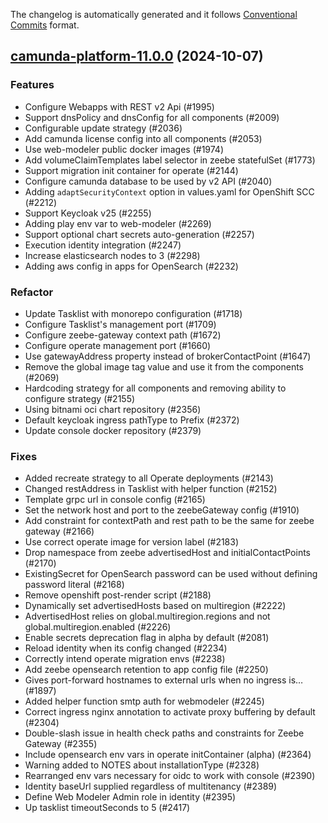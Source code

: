 The changelog is automatically generated and it follows [Conventional Commits](https://www.conventionalcommits.org/en/v1.0.0/) format.

## [camunda-platform-11.0.0](https://github.com/camunda/camunda-platform-helm/releases/tag/camunda-platform-11.0.0) (2024-10-07)

### Features

- Configure Webapps with REST v2 Api (#1995)
- Support dnsPolicy and dnsConfig for all components (#2009)
- Configurable update strategy (#2036)
- Add camunda license config into all components (#2053)
- Use web-modeler public docker images (#1974)
- Add volumeClaimTemplates label selector in zeebe statefulSet (#1773)
- Support migration init container for operate (#2144)
- Configure camunda database to be used by v2 API (#2040)
- Adding `adaptSecurityContext` option in values.yaml for OpenShift SCC (#2212)
- Support Keycloak v25 (#2255)
- Adding play env var to web-modeler (#2269)
- Support optional chart secrets auto-generation (#2257)
- Execution identity integration (#2247)
- Increase elasticsearch nodes to 3 (#2298)
- Adding aws config in apps for OpenSearch (#2232)

### Refactor

- Update Tasklist with monorepo configuration (#1718)
- Configure Tasklist's management port (#1709)
- Configure zeebe-gateway context path (#1672)
- Configure operate management port (#1660)
- Use gatewayAddress property instead of brokerContactPoint (#1647)
- Remove the global image tag value and use it from the components (#2069)
- Hardcoding strategy for all components and removing ability to configure strategy (#2155)
- Using bitnami oci chart repository (#2356)
- Default keycloak ingress pathType to Prefix (#2372)
- Update console docker repository (#2379)

### Fixes

- Added recreate strategy to all Operate deployments (#2143)
- Changed restAddress in Tasklist with helper function (#2152)
- Template grpc url in console config (#2165)
- Set the network host and port to the zeebeGateway config (#1910)
- Add constraint for contextPath and rest path to be the same for zeebe gateway (#2166)
- Use correct operate image for version label (#2183)
- Drop namespace from zeebe advertisedHost and initialContactPoints (#2170)
- ExistingSecret for OpenSearch password can be used without defining password literal (#2168)
- Remove openshift post-render script (#2188)
- Dynamically set advertisedHosts based on multiregion (#2222)
- AdvertisedHost relies on global.multiregion.regions and not global.multiregion.enabled (#2226)
- Enable secrets deprecation flag in alpha by default (#2081)
- Reload identity when its config changed (#2234)
- Correctly intend operate migration envs (#2238)
- Add zeebe opensearch retention to app config file (#2250)
- Gives port-forward hostnames to external urls when no ingress is… (#1897)
- Added helper function smtp auth for webmodeler (#2245)
- Correct ingress nginx annotation to activate proxy buffering by default (#2304)
- Double-slash issue in health check paths and constraints for Zeebe Gateway (#2355)
- Include opensearch env vars in operate initContainer (alpha) (#2364)
- Warning added to NOTES about installationType (#2328)
- Rearranged env vars necessary for oidc to work with console (#2390)
- Identity baseUrl supplied regardless of multitenancy (#2389)
- Define Web Modeler Admin role in identity (#2395)
- Up tasklist timeoutSeconds to 5 (#2417)

<!-- generated by git-cliff -->
